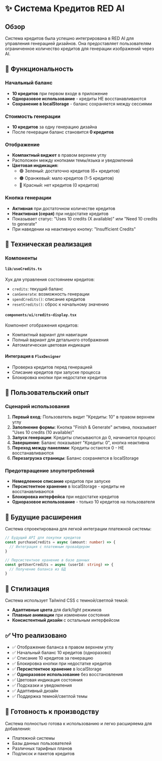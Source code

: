 # ✨ Система Кредитов RED AI

## Обзор

Система кредитов была успешно интегрирована в RED AI для управления генерацией дизайнов. Она предоставляет пользователям ограниченное количество кредитов для генерации изображений через AI.

## 🎯 Функциональность

### Начальный баланс
- **10 кредитов** при первом входе в приложение
- **Одноразовое использование** - кредиты НЕ восстанавливаются
- **Сохранение в localStorage** - баланс сохраняется между сессиями

### Стоимость генерации
- **10 кредитов** за одну генерацию дизайна
- После генерации баланс становится **0 кредитов**

### Отображение
- **Компактный виджет** в правом верхнем углу
- Расположен между кнопками темы/языка и уведомлений
- **Цветовая индикация:**
  - 🟢 Зеленый: достаточно кредитов (6+ кредитов)
  - 🟠 Оранжевый: мало кредитов (1-5 кредитов)  
  - 🔴 Красный: нет кредитов (0 кредитов)

### Кнопка генерации
- **Активная** при достаточном количестве кредитов
- **Неактивная (серая)** при недостатке кредитов
- Показывает статус: "Uses 10 credits (X available)" или "Need 10 credits to generate"
- При наведении на неактивную кнопку: "Insufficient Credits"

## 🔧 Техническая реализация

### Компоненты

#### `lib/useCredits.ts`
Хук для управления состоянием кредитов:
- `credits`: текущий баланс
- `canGenerate`: возможность генерации
- `spendCredits()`: списание кредитов
- `resetCredits()`: сброс к начальному значению

#### `components/ui/credits-display.tsx`
Компонент отображения кредитов:
- Компактный вариант для навигации
- Полный вариант для детального отображения
- Автоматическая цветовая индикация

#### Интеграция в `FluxDesigner`
- Проверка кредитов перед генерацией
- Списание кредитов при запуске процесса
- Блокировка кнопки при недостатке кредитов

## 📱 Пользовательский опыт

### Сценарий использования

1. **Первый вход**: Пользователь видит "Кредиты: 10" в правом верхнем углу
2. **Заполнение формы**: Кнопка "Finish & Generate" активна, показывает "Uses 10 credits (10 available)"
3. **Запуск генерации**: Кредиты списываются до 0, начинается процесс
4. **Завершение**: Баланс показывает "Кредиты: 0", кнопка неактивна
5. **Переход между панелями**: Кредиты остаются 0 - НЕ восстанавливаются
6. **Перезагрузка страницы**: Баланс сохраняется в localStorage

### Предотвращение злоупотреблений
- **Немедленное списание** кредитов при запуске
- **Персистентное хранение** в localStorage - кредиты не восстанавливаются
- **Блокировка интерфейса** при недостатке кредитов
- **Одноразовое использование** - только 10 кредитов на пользователя

## 🔮 Будущие расширения

Система спроектирована для легкой интеграции платежной системы:

```typescript
// Будущий API для покупки кредитов
const purchaseCredits = async (amount: number) => {
  // Интеграция с платежным провайдером
}

// Персистентное хранение в базе данных
const getUserCredits = async (userId: string) => {
  // Получение баланса из БД
}
```

## 🎨 Стилизация

Система использует Tailwind CSS с темной/светлой темой:
- **Адаптивные цвета** для dark/light режимов
- **Плавные анимации** при изменении состояния
- **Консистентный дизайн** с остальным интерфейсом

## ✅ Что реализовано

- ✅ Отображение баланса в правом верхнем углу
- ✅ Начальный баланс 10 кредитов (одноразово)
- ✅ Списание 10 кредитов за генерацию
- ✅ Блокировка кнопки при недостатке кредитов
- ✅ **Персистентное хранение** в localStorage
- ✅ **Одноразовое использование** без восстановления
- ✅ Цветовая индикация состояния
- ✅ Подсказки и уведомления
- ✅ Адаптивный дизайн
- ✅ Поддержка темной/светлой темы

## 🚀 Готовность к производству

Система полностью готова к использованию и легко расширяема для добавления:
- Платежной системы
- Базы данных пользователей  
- Различных тарифных планов
- Подписок и пакетов кредитов 